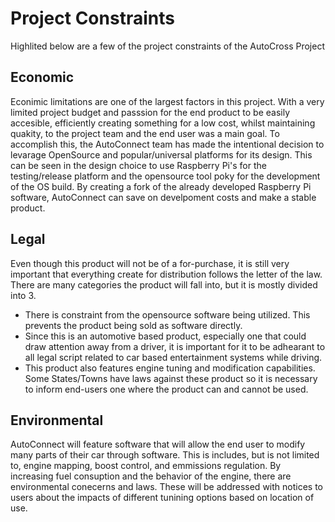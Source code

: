 # Project Constraints
Highlited below are a few of the project constraints of the AutoCross Project
## Economic
Econimic limitations are one of the largest factors in this project. With a very limited project budget
and passsion for the end product to be easily accesible, efficiently creating something for a low cost, whilst maintaining
quakity, to the project team and the end user was a main goal. To accomplish this, the AutoConnect team has made the intentional
decision to levarage OpenSource and popular/universal platforms for its design. This can be seen in the design choice to use 
Raspberry Pi's for the testing/release platform and the opensource tool poky for the development of the OS build.
By creating a fork of the already developed Raspberry Pi software, AutoConnect can save on develpoment costs and make a 
stable product.
## Legal
Even though this product will not be of a for-purchase, it is still very important that everything create for 
distribution follows the letter of the law. There are many categories the product will fall into, but it is mostly divided into 3.
- There is constraint from the opensource software being utilized. This prevents the product being sold as software directly. 
- Since this is an automotive based product, especially one that could draw attention away from a driver, it is important for it to 
be adhearant to all legal script related to car based entertainment systems while driving.
- This product also features engine tuning and modification capabilities. Some States/Towns have laws against these product so it is
necessary to inform end-users one where the product can and cannot be used.
## Environmental
AutoConnect will feature software that will allow the end user to modify many parts of their car through software.
This is includes, but is not limited to, engine mapping, boost control, and emmissions regulation. By increasing fuel consuption
and the behavior of the engine, there are environmental conecerns and laws. These will be addressed with notices to users about the impacts of different tunining options based on location of use.

